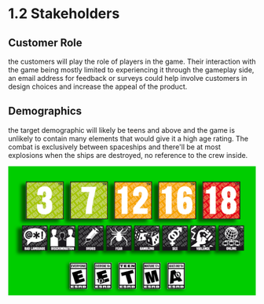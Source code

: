 # 1.2 Stakeholders

## Customer Role

the customers will play the role of players in the game. Their interaction with the game being mostly limited to experiencing it through the gameplay side, an email address for feedback or surveys could help involve customers in design choices and increase the appeal of the product.

## Demographics

the target demographic will likely be teens and above and the game is unlikely to contain many elements that would give it a high age rating. The combat is exclusively between spaceships and there'll be at most explosions when the ships are destroyed, no reference to the crew inside.

![PEGI and ESRB age rating systems for video games.](../.gitbook/assets/image.png)
